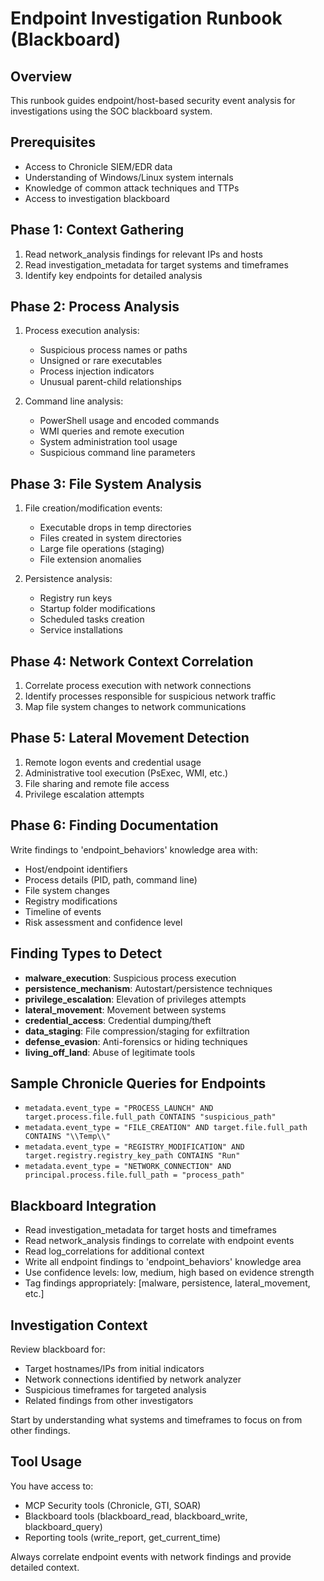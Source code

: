# Endpoint Investigation Runbook (Blackboard)

## Overview
This runbook guides endpoint/host-based security event analysis for investigations using the SOC blackboard system.

## Prerequisites
- Access to Chronicle SIEM/EDR data
- Understanding of Windows/Linux system internals
- Knowledge of common attack techniques and TTPs
- Access to investigation blackboard

## Phase 1: Context Gathering
1. Read network_analysis findings for relevant IPs and hosts
2. Read investigation_metadata for target systems and timeframes
3. Identify key endpoints for detailed analysis

## Phase 2: Process Analysis
1. Process execution analysis:
   - Suspicious process names or paths
   - Unsigned or rare executables
   - Process injection indicators
   - Unusual parent-child relationships
   
2. Command line analysis:
   - PowerShell usage and encoded commands
   - WMI queries and remote execution
   - System administration tool usage
   - Suspicious command line parameters

## Phase 3: File System Analysis
1. File creation/modification events:
   - Executable drops in temp directories
   - Files created in system directories
   - Large file operations (staging)
   - File extension anomalies
   
2. Persistence analysis:
   - Registry run keys
   - Startup folder modifications
   - Scheduled tasks creation
   - Service installations

## Phase 4: Network Context Correlation
1. Correlate process execution with network connections
2. Identify processes responsible for suspicious network traffic
3. Map file system changes to network communications

## Phase 5: Lateral Movement Detection
1. Remote logon events and credential usage
2. Administrative tool execution (PsExec, WMI, etc.)
3. File sharing and remote file access
4. Privilege escalation attempts

## Phase 6: Finding Documentation
Write findings to 'endpoint_behaviors' knowledge area with:
- Host/endpoint identifiers
- Process details (PID, path, command line)
- File system changes
- Registry modifications
- Timeline of events
- Risk assessment and confidence level

## Finding Types to Detect
- **malware_execution**: Suspicious process execution
- **persistence_mechanism**: Autostart/persistence techniques
- **privilege_escalation**: Elevation of privileges attempts
- **lateral_movement**: Movement between systems
- **credential_access**: Credential dumping/theft
- **data_staging**: File compression/staging for exfiltration
- **defense_evasion**: Anti-forensics or hiding techniques
- **living_off_land**: Abuse of legitimate tools

## Sample Chronicle Queries for Endpoints
- `metadata.event_type = "PROCESS_LAUNCH" AND target.process.file.full_path CONTAINS "suspicious_path"`
- `metadata.event_type = "FILE_CREATION" AND target.file.full_path CONTAINS "\\Temp\\"`
- `metadata.event_type = "REGISTRY_MODIFICATION" AND target.registry.registry_key_path CONTAINS "Run"`
- `metadata.event_type = "NETWORK_CONNECTION" AND principal.process.file.full_path = "process_path"`

## Blackboard Integration
- Read investigation_metadata for target hosts and timeframes
- Read network_analysis findings to correlate with endpoint events
- Read log_correlations for additional context
- Write all endpoint findings to 'endpoint_behaviors' knowledge area
- Use confidence levels: low, medium, high based on evidence strength
- Tag findings appropriately: [malware, persistence, lateral_movement, etc.]

## Investigation Context
Review blackboard for:
- Target hostnames/IPs from initial indicators
- Network connections identified by network analyzer
- Suspicious timeframes for targeted analysis
- Related findings from other investigators

Start by understanding what systems and timeframes to focus on from other findings.

## Tool Usage
You have access to:
- MCP Security tools (Chronicle, GTI, SOAR)
- Blackboard tools (blackboard_read, blackboard_write, blackboard_query)
- Reporting tools (write_report, get_current_time)

Always correlate endpoint events with network findings and provide detailed context.